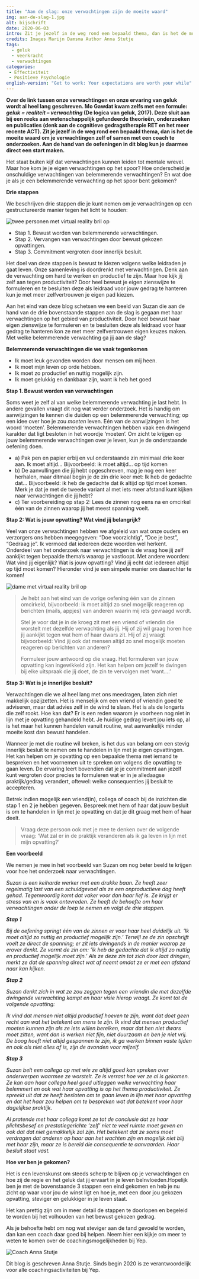 ```yaml
---
title: "Aan de slag: onze verwachtingen zijn de moeite waard"
img: aan-de-slag-1.jpg
alt: bijschrift
date: 2020-06-03
intro: Zit je jezelf in de weg rond een bepaald thema, dan is het de moeite waard om je verwachtingen zelf of samen met een coach te onderzoeken. Aan de hand van de oefeningen in dit blog kun je daarmee direct een start maken.
credits: Images Marijn Damsma Author Anna Stutje
tags:
  - geluk
  - veerkracht
  - verwachtingen
categories:
 - Effectiviteit
 - Positieve Psychologie
english-version: "Get to work: Your expectations are worth your while"
---
```


**Over de link tussen onze verwachtingen en onze ervaring van geluk wordt al heel lang geschreven. Mo Gawdat kwam zelfs met een formule: _geluk = realiteit – verwachting_ (De logica van geluk, 2017). Deze sluit aan bij een reeks aan wetenschappelijk gefundeerde theorieën, onderzoeken en publicaties (denk aan de cognitieve gedragstherapie RET en het meer recente ACT). Zit je jezelf in de weg rond een bepaald thema, dan is het de moeite waard om je verwachtingen zelf of samen met een coach te onderzoeken. Aan de hand van de oefeningen in dit blog kun je daarmee direct een start maken.**

Het staat buiten kijf dat verwachtingen kunnen leiden tot mentale wrevel. Maar hoe kom je je eigen verwachtingen op het spoor? Hoe onderscheid je onschuldige verwachtingen van belemmerende verwachtingen? En wat doe je als je een belemmerende verwachting op het spoor bent gekomen?

**Drie stappen**

We beschrijven drie stappen die je kunt nemen om je verwachtingen op een gestructureerde manier tegen het licht te houden:

![twee personen met virtual reality bril op](./aan-de-slag-2.jpg)

*   Stap 1. Bewust worden van belemmerende verwachtingen.
*   Stap 2. Vervangen van verwachtingen door bewust gekozen opvattingen.
*   Stap 3. Commitment vergroten door innerlijk besluit.

Het doel van deze stappen is bewust te kiezen volgens welke leidraden je gaat leven. Onze samenleving is doordrenkt met verwachtingen. Denk aan de verwachting om hard te werken en productief te zijn. Maar hoe kijk jij zelf aan tegen productiviteit? Door heel bewust je eigen zienswijze te formuleren en te besluiten deze als leidraad voor jouw gedrag te hanteren kun je met meer zelfvertrouwen je eigen pad kiezen.

Aan het eind van deze blog schetsen we een beeld van Suzan die aan de hand van de drie bovenstaande stappen aan de slag is gegaan met haar verwachtingen op het gebied van productiviteit. Door heel bewust haar eigen zienswijze te formuleren en te besluiten deze als leidraad voor haar gedrag te hanteren kon ze met meer zelfvertrouwen eigen keuzes maken. Met welke belemmerende verwachting ga jij aan de slag?

**Belemmerende verwachtingen die we vaak tegenkomen**

*   Ik moet leuk gevonden worden door mensen om mij heen.
*   Ik moet mijn leven op orde hebben.
*   Ik moet zo productief en nuttig mogelijk zijn.
*   Ik moet gelukkig en dankbaar zijn, want ik heb het goed

**Stap 1. Bewust worden van verwachtingen**



Soms weet je zelf al van welke belemmerende verwachting je last hebt. In andere gevallen vraagt dit nog wat verder onderzoek. Het is handig om aanwijzingen te kennen die duiden op een belemmerende verwachting; op een idee over hoe je zou _moeten_ leven. Eén van de aanwijzingen is het woord ‘moeten’. Belemmerende verwachtingen hebben vaak een dwingend karakter dat ligt besloten in het woordje ‘moeten’. Om zicht te krijgen op jouw belemmerende verwachtingen over je leven, kun je de onderstaande oefening doen.

*   a) Pak pen en papier erbij en vul onderstaande zin minimaal drie keer aan.
    Ik moet altijd… 
    Bijvoorbeeld: ik moet altijd… op tijd komen
*   b) De aanvullingen die jij hebt opgeschreven, mag je nog een keer herhalen, maar ditmaal begin je de zin drie keer met: 
    Ik heb de gedachte dat… 
    Bijvoorbeeld: ik heb de gedachte dat ik altijd op tijd moet komen. Merk je dat je met de tweede variant al met iets meer afstand kunt kijken naar verwachtingen die jij hebt?
*   c) Ter voorbereiding op stap 2: Lees de zinnen nog eens na en omcirkel één van de zinnen waarop jij het meest spanning voelt.

**Stap 2: Wat is jouw opvatting? Wat vind jij belangrijk?**

Veel van onze verwachtingen hebben we afgeleid van wat onze ouders en verzorgers ons hebben meegegeven: “Doe voorzichtig”, “Doe je best”, “Gedraag je”. Ik vermoed dat iedereen deze woorden wel herkent. Onderdeel van het onderzoek naar verwachtingen is de vraag hoe jij zelf aankijkt tegen bepaalde thema’s waarop je vastloopt. Met andere woorden: Wat vind jij eigenlijk? Wat is jouw opvatting? Vind jij echt dat iedereen altijd op tijd moet komen? Hieronder vind je een simpele manier om daarachter te komen!

![dame met virtual reality bril op](./aan-de-slag-1.jpg)

> Je hebt aan het eind van de vorige oefening één van de zinnen omcirkeld, bijvoorbeeld: ik moet altijd zo snel mogelijk reageren op berichten (mails, appjes) van anderen waarin mij iets gevraagd wordt.
>
> Stel je voor dat je in de kroeg zit met een vriend of vriendin die worstelt met dezelfde verwachting als jij. Hij of zij wil graag horen hoe jij aankijkt tegen wat hem of haar dwars zit. Hij of zij vraagt bijvoorbeeld: Vind jij ook dat mensen altijd zo snel mogelijk moeten reageren op berichten van anderen?
>
> Formuleer jouw antwoord op die vraag. Het formuleren van jouw opvatting kan ingewikkeld zijn. Het kan helpen om jezelf te dwingen bij elke uitspraak die jij doet, de zin te vervolgen met ‘want….’

**Stap 3: Wat is je innerlijke besluit?**

Verwachtingen die we al heel lang met ons meedragen, laten zich niet makkelijk opzijzetten. Het is menselijk om een vriend of vriendin goed te adviseren, maar dat advies zelf in de wind te slaan. Het is als de longarts die zelf rookt. Hoe kan dat? Er is een reden waarom je voorheen nog niet in lijn met je opvatting gehandeld hebt. Je huidige gedrag levert jou iets op, al is het maar het kunnen handelen vanuit routine, wat aanvankelijk minder moeite kost dan bewust handelen.

Wanneer je met die routine wil breken, is het dus van belang om een stevig innerlijk besluit te nemen om te handelen in lijn met je eigen opvattingen. Het kan helpen om je opvatting op een bepaalde thema met iemand te bespreken en het voornemen uit te spreken om volgens die opvatting te gaan leven. De ervaring leert bovendien dat je je commitment aan jezelf kunt vergroten door precies te formuleren wat er in je alledaagse praktijk/gedrag verandert, oftewel: welke consequenties jij besluit te accepteren.

Betrek indien mogelijk een vriend(in), collega of coach bij de inzichten die stap 1 en 2 je hebben gegeven. Bespreek met hem of haar dat jouw besluit is om te handelen in lijn met je opvatting en dat je dit graag met hem of haar deelt.

> Vraag deze persoon ook met je mee te denken over de volgende vraag: ‘Wat zal er in de praktijk veranderen als ik ga leven in lijn met mijn opvatting?’


**Een voorbeeld**

We nemen je mee in het voorbeeld van Suzan om nog beter beeld te krijgen voor hoe het onderzoek naar verwachtingen.

_Suzan is een keiharde werker met een drukke baan. Ze heeft zeer regelmatig last van een schuldgevoel als ze een onproductieve dag heeft gehad. Tegenwoordig komt dat vaker voor dan haar lief is. Ze krijgt er stress van en is vaak ontevreden. Ze heeft de behoefte om haar verwachtingen onder de loep te nemen en volgt de drie stappen._

**_Stap 1_**

_Bij de oefening springt één van de zinnen er voor haar heel duidelijk uit. ‘Ik moet altijd zo nuttig en productief mogelijk zijn.’ Terwijl ze de zin opschrijft voelt ze direct de spanning; er zit iets dwingends in de manier waarop ze erover denkt. Ze vormt de zin om: ‘ik heb de gedachte dat ik altijd zo nuttig en productief mogelijk moet zijn.’ Als ze deze zin tot zich door laat dringen, merkt ze dat de spanning direct wat af neemt omdat ze er met een afstand naar kan kijken._

**_Stap 2_**

_Suzan denkt zich in wat ze zou zeggen tegen een vriendin die met dezelfde dwingende verwachting kampt en haar visie hierop vraagt. Ze komt tot de volgende opvatting:_

_Ik vind dat mensen niet altijd productief hoeven te zijn, want dat doet geen recht aan wat het betekent om mens te zijn. Ik vind dat mensen productief moeten kunnen zijn als ze iets willen bereiken, maar dat hen niet dwars moet zitten, want dan is werken niet fijn, niet duurzaam en ben je niet vrij. De boog hoeft niet altijd gespannen te zijn, ik ga werken binnen vaste tijden en ook als niet alles af is, zijn de avonden voor mijzelf._

**_Stap 3_**

_Suzan belt een collega op met wie ze altijd goed kan spreken over onderwerpen waarmee ze worstelt. Ze is verrast hoe ver ze al is gekomen. Ze kan aan haar collega heel goed uitleggen welke verwachting haar belemmert en ook wat haar opvatting is op het thema productiviteit. Ze spreekt uit dat ze heeft besloten om te gaan leven in lijn met haar opvatting en dat het haar zou helpen om te bespreken wat dat betekent voor haar dagelijkse praktijk._

_Al pratende met haar collega komt ze tot de conclusie dat ze haar plichtsbesef en prestatiegerichte ‘zelf’ niet te veel ruimte moet geven en ook dat dat niet gemakkelijk zal zijn. Het betekent dat ze soms moet verdragen dat anderen op haar aan het wachten zijn en mogelijk niet blij met haar zijn, maar ze is bereid die consequentie te aanvaarden. Haar besluit staat vast._

**Hoe ver ben je gekomen?**

Het is een levenskunst om steeds scherp te blijven op je verwachtingen en hoe zij de regie en het geluk dat jij ervaart in je leven beïnvloeden.Hopelijk ben je met de bovenstaande 3 stappen een eind gekomen en heb je nu zicht op waar voor jou de winst ligt en hoe je, met een door jou gekozen opvatting, steviger en gelukkiger in je leven staat.

Het kan prettig zijn om in meer detail de stappen te doorlopen en begeleid te worden bij het volhouden van het bewust gekozen gedrag.

Als je behoefte hebt om nog wat steviger aan de tand gevoeld te worden, dan kan een coach daar goed bij helpen. Neem hier een kijkje om meer te weten te komen over de coachingsmogelijkheden bij Yep.

![Coach Anna Stutje](./aan-de-slag-3.jpg)

Dit blog is geschreven Anna Stutje. Sinds begin 2020 is ze verantwoordelijk voor alle coachingsactiviteiten bij Yep.